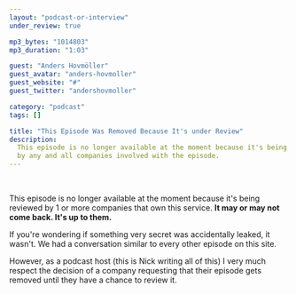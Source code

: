 ```yaml
---
layout: "podcast-or-interview"
under_review: true

mp3_bytes: "1014803"
mp3_duration: "1:03"

guest: "Anders Hovmöller"
guest_avatar: "anders-hovmoller"
guest_website: "#"
guest_twitter: "andershovmoller"

category: "podcast"
tags: []

title: "This Episode Was Removed Because It's under Review"
description:
  This episode is no longer available at the moment because it's being reviewed
  by any and all companies involved with the episode.
---
```


<br />

This episode is no longer available at the moment because it's being reviewed
by 1 or more companies that own this service. **It may or may not come back.
It's up to them.**

If you're wondering if something very secret was accidentally leaked, it
wasn't. We had a conversation similar to every other episode on this site.

However, as a podcast host (this is Nick writing all of this) I very much
respect the decision of a company requesting that their episode gets removed
until they have a chance to review it.
